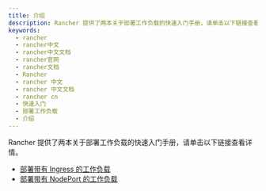 ```yaml
---
title: 介绍
description: Rancher 提供了两本关于部署工作负载的快速入门手册，请单击以下链接查看详情。
keywords:
  - rancher
  - rancher中文
  - rancher中文文档
  - rancher官网
  - rancher文档
  - Rancher
  - rancher 中文
  - rancher 中文文档
  - rancher cn
  - 快速入门
  - 部署工作负载
  - 介绍
---
```


Rancher 提供了两本关于部署工作负载的快速入门手册，请单击以下链接查看详情。

- [部署带有 Ingress 的工作负载](/docs/rancher2/quick-start-guide/workload/quickstart-deploy-workload-ingress/)
- [部署带有 NodePort 的工作负载](/docs/rancher2/quick-start-guide/workload/quickstart-deploy-workload-nodeport/)
